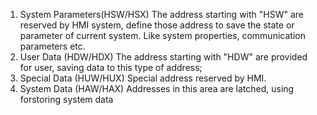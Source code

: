 1) System Parameters(HSW/HSX) The address starting with "HSW" are reserved by HMI system, define those address to save the state or parameter of current system. Like system properties, communication parameters etc. 
2) User Data (HDW/HDX) The address starting with "HDW" are provided for user, saving data to this type of address; 
3) Special Data (HUW/HUX) Special address reserved by HMI. 
4) System Data (HAW/HAX) Addresses in this area are latched, using forstoring system data